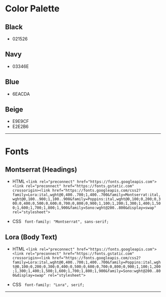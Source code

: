 # Color Palette

## Black

- 021526

## Navy

- 03346E

## Blue

- 6EACDA

## Beige

- E9E9CF
- E2E2B6

---

# Fonts

## Montserrat (Headings)

- HTML
  `<link rel="preconnect" href="https://fonts.googleapis.com"><link rel="preconnect" href="https://fonts.gstatic.com" crossorigin><link href="https://fonts.googleapis.com/css2?family=Lora:ital,wght@0,400..700;1,400..700&family=Montserrat:ital,wght@0,100..900;1,100..900&family=Poppins:ital,wght@0,100;0,200;0,300;0,400;0,500;0,600;0,700;0,800;0,900;1,100;1,200;1,300;1,400;1,500;1,600;1,700;1,800;1,900&family=Sono:wght@200..800&display=swap" rel="stylesheet">`

- CSS
  ` font-family: "Montserrat", sans-serif;`

## Lora (Body Text)

- HTML
  `<link rel="preconnect" href="https://fonts.googleapis.com"><link rel="preconnect" href="https://fonts.gstatic.com" crossorigin><link href="https://fonts.googleapis.com/css2?family=Lora:ital,wght@0,400..700;1,400..700&family=Poppins:ital,wght@0,100;0,200;0,300;0,400;0,500;0,600;0,700;0,800;0,900;1,100;1,200;1,300;1,400;1,500;1,600;1,700;1,800;1,900&family=Sono:wght@200..800&display=swap" rel="stylesheet">`

- CSS
  ` font-family: "Lora", serif;`

---
